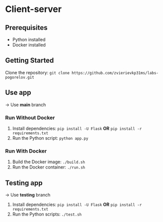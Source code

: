# Client-server

## Prerequisites

- Python installed
- Docker installed

## Getting Started

Clone the repository: ```git clone https://github.com/zvierievkp31ms/labs-pogorelov.git```

## Use app

-> Use **main** branch

### Run Without Docker
1. Install dependencies: ```pip install -U Flask``` **OR** ```pip install -r requirements.txt```
2. Run the Python script: ```python app.py```

### Run With Docker
1. Build the Docker image: ```./build.sh```
2. Run the Docker container: ```./run.sh```

## Testing app

-> Use **testing** branch
1. Install dependencies: ```pip install -U Flask``` **OR** ```pip install -r requirements.txt```
2. Run the Python scripts: ```./test.sh```
